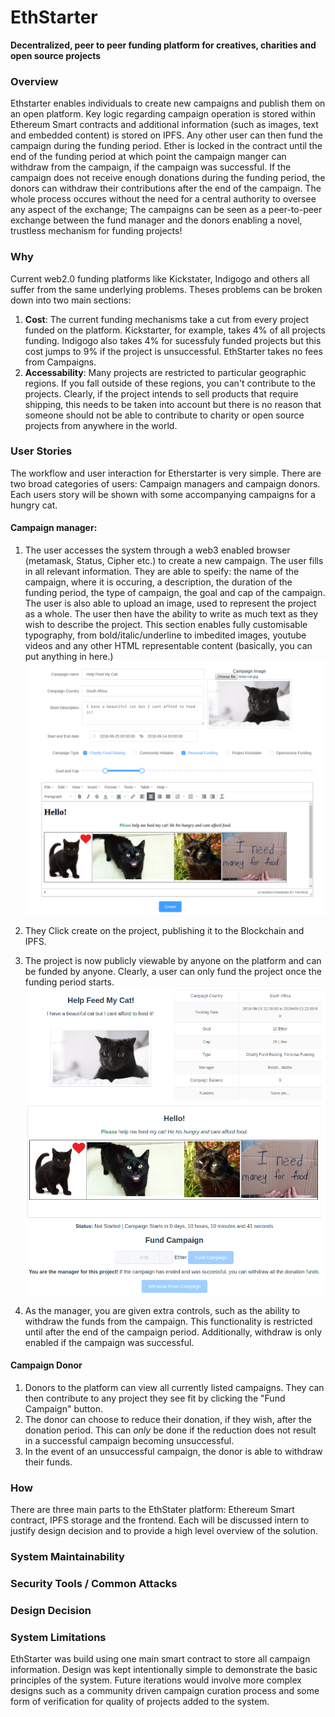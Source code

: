 # EthStarter
**Decentralized, peer to peer funding platform for creatives, charities and open source projects**

### Overview
Ethstarter enables individuals to create new campaigns and publish them on an open platform. Key logic regarding campaign operation is stored within Ethereum Smart contracts and additional information (such as images, text and embedded content) is stored on IPFS. Any other user can then fund the campaign during the funding period. Ether is locked in the contract until the end of the funding period at which point the campaign manger can withdraw from the campaign, if the campaign was successful. If the campaign does not receive enough donations during the funding period, the donors can withdraw their contributions after the end of the campaign. The whole process occures without the need for a central authority to oversee any aspect of the exchange; The campaigns can be seen as a peer-to-peer exchange between the fund manager and the donors enabling a novel, trustless mechanism for funding projects!

### Why
Current web2.0 funding platforms like Kickstater, Indigogo and others all suffer from the same underlying problems. Theses problems can be broken down into two main sections:

1. **Cost**: The current funding mechanisms take a cut from every project funded on the platform. Kickstarter, for example, takes 4% of all projects funding. Indigogo also takes 4% for sucessfuly funded projects but this cost jumps to 9% if the project is unsuccessful. EthStarter takes no fees from Campaigns.
2. **Accessability**: Many projects are restricted to particular geographic regions. If you fall outside of these regions, you can't contribute to the projects. Clearly, if the project intends to sell products that require shipping, this needs to be taken into account but there is no reason that someone should not be able to contribute to charity or open source projects from anywhere in the world.

### User Stories
The workflow and user interaction for Etherstarter is very simple. There are two broad categories of users: Campaign managers and campaign donors. Each users story will be shown with some accompanying campaigns for a hungry cat.

#### Campaign manager:

1. The user accesses the system through a web3 enabled browser (metamask, Status, Cipher etc.) to create a new campaign. The user fills in all relevant information. They are able to speify: the name of the campaign, where it is occuring, a description, the duration of the funding period, the type of campaign, the goal and cap of the campaign. The user is also able to upload an image, used to represent the project as a whole. The user then have the ability to write as much text as they wish to describe the project. This section enables fully customisable typography, from bold/italic/underline to imbedited images, youtube videos and any other HTML representable content (basically, you can put anything in here.)
![](img/createNewCampaign.png?raw=true)

2. They Click create on the project, publishing it to the Blockchain and IPFS.
3. The project is now publicly viewable by anyone on the platform and can be funded by anyone. Clearly, a user can only fund the project once the funding period starts.
![](img/newCampaignNotFunded.png?raw=true)
1. As the manager, you are given extra controls, such as the ability to withdraw the funds from the campaign. This functionality is restricted until after the end of the campaign period. Additionally, withdraw is only enabled if the campaign was successful.

#### Campaign Donor

1. Donors to the platform can view all currently listed campaigns. They can then contribute to any project they see fit by clicking the "Fund Campaign" button.
2. The donor can choose to reduce their donation, if they wish, after the donation period. This can *only* be done if the reduction does not result in a successful campaign becoming unsuccessful.
3. In the event of an unsuccessful campaign, the donor is able to withdraw their funds.

### How
There are three main parts to the EthStater platform: Ethereum Smart contract, IPFS storage and the frontend. Each will be discussed intern to justify design decision and to provide a high level overview of the solution.

### System Maintainability

### Security Tools / Common Attacks

### Design Decision

### System Limitations
EthStarter was build using one main smart contract to store all campaign information. Design was kept intentionally simple to demonstrate the basic principles of the system. Future iterations would involve more complex designs such as a community driven campaign curation process and some form of verification for quality of projects added to the system.

###
